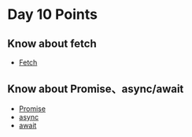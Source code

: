 # Day 10 Points

## Know about fetch

+ [Fetch](https://developer.mozilla.org/en-US/docs/Web/API/Fetch_API/Using_Fetch)

## Know about Promise、async/await

+ [Promise](https://developer.mozilla.org/en-US/docs/Web/JavaScript/Reference/Global_Objects/Promise)
+ [async](https://developer.mozilla.org/en-US/docs/Web/JavaScript/Reference/Statements/async_function)
+ [await](https://developer.mozilla.org/en-US/docs/Web/JavaScript/Reference/Operators/await)